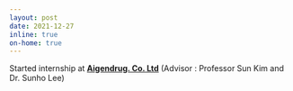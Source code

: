 ```yaml
---
layout: post
date: 2021-12-27
inline: true
on-home: true
---
```


Started internship at [**Aigendrug. Co. Ltd**](https://www.aigendrug.com/) (Advisor : Professor Sun Kim and Dr. Sunho Lee)